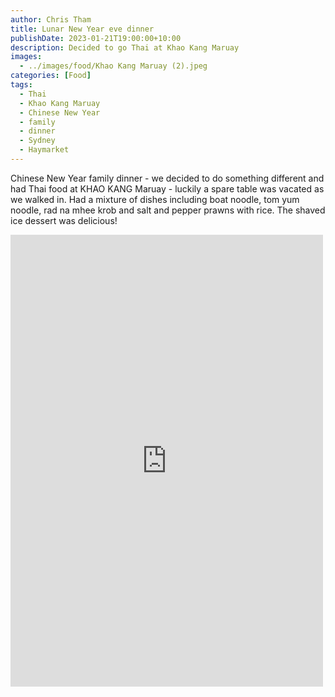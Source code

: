 ```yaml
---
author: Chris Tham
title: Lunar New Year eve dinner
publishDate: 2023-01-21T19:00:00+10:00
description: Decided to go Thai at Khao Kang Maruay
images:
  - ../images/food/Khao Kang Maruay (2).jpeg
categories: [Food]
tags:
  - Thai
  - Khao Kang Maruay
  - Chinese New Year
  - family
  - dinner
  - Sydney
  - Haymarket
---
```


Chinese New Year family dinner - we decided to do something different and had Thai food at KHAO KANG Maruay - luckily a spare table was vacated as we walked in. Had a mixture of dishes including boat noodle, tom yum noodle, rad na mhee krob and salt and pepper prawns with rice. The shaved ice dessert was delicious!

<iframe src="https://www.facebook.com/plugins/post.php?href=https%3A%2F%2Fwww.facebook.com%2Fchris1.tham%2Fposts%2Fpfbid02GTNusb7VNe9RHdoVfhAXJBvXjXrTDbymfs9sDTeuN2uaGb1LdBhKSUfqyS1LgJEZl&show_text=true&width=500" width="500" height="723" style="border:none;overflow:hidden" scrolling="no" frameborder="0" allowfullscreen="true" allow="autoplay; clipboard-write; encrypted-media; picture-in-picture; web-share"></iframe>
